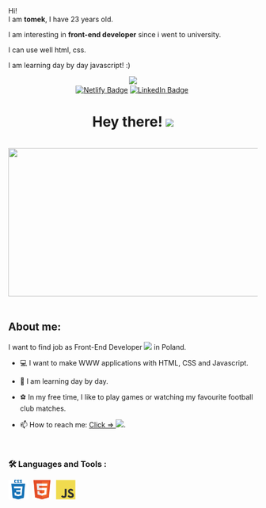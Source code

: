 <link rel="preconnect" href="https://fonts.googleapis.com">
<link rel="preconnect" href="https://fonts.gstatic.com" crossorigin>
<link href="https://fonts.googleapis.com/css2?family=Alkatra:wght@400;700&display=swap" rel="stylesheet">
<div class="container" font-size="30px">
Hi!<br>
I am <b>tomek</b>, I have 23 years old.</br>

I am interesting in <b>front-end developer</b> since i went to university. </br>

I can use well html, css. </br>

I am learning day by day javascript! :)</br>

  <div id="header" align="center">
    <img src="https://media.giphy.com/media/M9gbBd9nbDrOTu1Mqx/giphy.gif" width="100"/></br>
    <div class="badges">
      <a href="https://truedie.netlify.app" taget="_blank">
        <img src="https://img.shields.io/badge/-Netlify-9cf" alt="Netlify Badge" width="100" height="40"/></a>
      <a href="https://www.linkedin.com/in/tomasz-pierzchalski-03949925a/" taget="_blank">
        <img src="https://img.shields.io/badge/LinkedIn-blue?style=for-the-badge&logo=linkedin&logoColor=white" alt="LinkedIn Badge" height="40" width="100"/></a>
      <img src="https://komarev.com/ghpvc/?TrueDie3&style=flat-square&color=blue" alt=""/>
      <h1>
        Hey there!
        <img src="https://media.giphy.com/media/hvRJCLFzcasrR4ia7z/giphy.gif" width="30px"/>
      </h1>
    </div>
  </div></br>

<div align="center">
  <img src="https://media.giphy.com/media/dWesBcTLavkZuG35MI/giphy.gif" width="600" height="300"/>
</div></br>
<h2><b>About me:</b></h2>
I want to find job as Front-End Developer <img src="https://media.giphy.com/media/WUlplcMpOCEmTGBtBW/giphy.gif" width="30"> in Poland.

- :computer: I want to make WWW applications with HTML, CSS and Javascript.

- :seedling: I am learning day by day.

- :soccer: In my free time, I like to play games or watching my favourite football club matches. 

- :mailbox: How to reach me: <a href="mailto:t.pierzchalski0@gmail.com">Click => <img src="https://img.shields.io/badge/-G--mail-yellow"/></a>.
</br>

### :hammer_and_wrench: Languages and Tools :

  <img src="https://github.com/devicons/devicon/blob/master/icons/css3/css3-plain-wordmark.svg"  title="CSS3" alt="CSS" width="40" height="40"/>&nbsp;
  <img src="https://github.com/devicons/devicon/blob/master/icons/html5/html5-original.svg" title="HTML5" alt="HTML" width="40" height="40"/>&nbsp;
  <img src="https://github.com/devicons/devicon/blob/master/icons/javascript/javascript-original.svg" title="JavaScript" alt="JavaScript" width="40" height="40"/>&nbsp;


